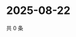 # 2025-08-22

共 0 条

<!-- BEGIN ZHIHUVIDEO -->
<!-- 最后更新时间 Fri Aug 22 2025 05:10:29 GMT+0800 (China Standard Time) -->

<!-- END ZHIHUVIDEO -->
